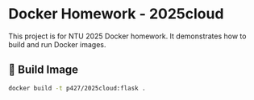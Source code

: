 # Docker Homework - 2025cloud

This project is for NTU 2025 Docker homework. It demonstrates how to build and run Docker images.

## 🔧 Build Image

```bash
docker build -t p427/2025cloud:flask .
